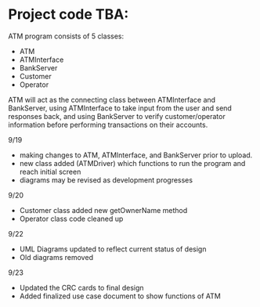 # Project code TBA:

ATM program consists of 5 classes:
- ATM
- ATMInterface
- BankServer
- Customer
- Operator

ATM will act as the connecting class between ATMInterface and BankServer, using ATMInterface to take input from the user and send responses back, and using BankServer to verify customer/operator information before performing transactions on their accounts.

9/19
- making changes to ATM, ATMInterface, and BankServer prior to upload.
- new class added (ATMDriver) which functions to run the program and reach initial screen
- diagrams may be revised as development progresses

9/20
- Customer class added new getOwnerName method
- Operator class code cleaned up

9/22
- UML Diagrams updated to reflect current status of design
- Old diagrams removed

9/23
- Updated the CRC cards to final design
- Added finalized use case document to show functions of ATM
